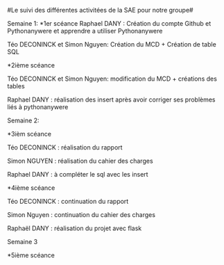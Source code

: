 #Le suivi des différentes activitées de la SAE pour notre groupe#

Semaine 1: 
*1er scéance
Raphael DANY   : Création du compte Github et Pythonanywere et apprendre a utiliser Pythonanywere 

Téo DECONINCK et Simon Nguyen: Création du MCD  + Création de table SQL 


*2ième scéance 
 
Téo DECONINCK et Simon Nguyen: modification du MCD + créations des tables 

Raphael DANY : réalisation des insert après avoir corriger ses problèmes liés à pythonanywere

 
Semaine 2:
 
 *3ièm scéance 
 
 Téo DECONINCK  : réalisation du rapport 
 
 Simon NGUYEN  : réalisation du cahier des charges 
 
 Raphael DANY  : à compléter le sql avec les insert 
  
 *4ième scéance
 
 Téo DECONINCK : continuation du rapport 
 
 Simon Nguyen : continuation du cahier des charges 
 
 Raphaël DANY : réalisation du projet avec flask 
 
Semaine 3

 *5ième scéance 
 
 
  
 
 
 
